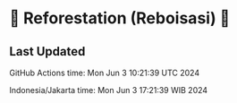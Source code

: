 
# 🌳 Reforestation (Reboisasi) 🌲

## Last Updated

GitHub Actions time: Mon Jun  3 10:21:39 UTC 2024

Indonesia/Jakarta time: Mon Jun  3 17:21:39 WIB 2024
